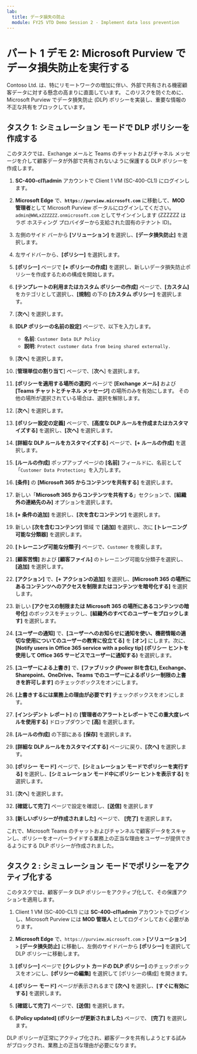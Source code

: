 ```yaml
---
lab:
  title: データ損失の防止
  module: FY25 VTD Demo Session 2 - Implement data loss prevention
---
```



# パート 1 デモ 2: Microsoft Purview でデータ損失防止を実行する

Contoso Ltd. は、特にリモートワークの増加に伴い、外部で共有される機密顧客データに対する懸念の高まりに直面しています。 このリスクを防ぐために、Microsoft Purview でデータ損失防止 (DLP) ポリシーを実装し、重要な情報の不正な共有をブロックしています。

## タスク 1: シミュレーション モードで DLP ポリシーを作成する

このタスクでは、Exchange メールと Teams のチャットおよびチャネル メッセージを介して顧客データが外部で共有されないように保護する DLP ポリシーを作成します。

1. **SC-400-cl1\admin** アカウントで Client 1 VM (SC-400-CL1) にログインします。

1. **Microsoft Edge** で、**`https://purview.microsoft.com`** に移動して、**MOD 管理者**として Microsoft Purview ポータルにログインしてください。 `admin@WWLxZZZZZZ.onmicrosoft.com` としてサインインします (ZZZZZZ はラボ ホスティング プロバイダーから支給された固有のテナント ID)。

1. 左側のサイド バーから **[ソリューション]** を選択し、**[データ損失防止]** を選択します。

1. 左サイドバーから、**[ポリシー]** を選択します。

1. **[ポリシー]** ページで **[+ ポリシーの作成]** を選択し、新しいデータ損失防止ポリシーを作成するための構成を開始します。

1. **[テンプレートの利用またはカスタム ポリシーの作成]** ページで、**[カスタム]** をカテゴリとして選択し、**[規制]** の下の **[カスタム ポリシー]** を選択します。

1. [**次へ**] を選択します。

1. **[DLP ポリシーの名前の設定]** ページで、以下を入力します。

   - **名前**: `Customer Data DLP Policy`
   - **説明**: `Protect customer data from being shared externally.`

1. [**次へ**] を選択します。

1. [**管理単位の割り当て**] ページで、[**次へ**] を選択します。

1. **[ポリシーを適用する場所の選択]** ページで **[Exchange メール]** および **[Teams チャットとチャネル メッセージ]** の場所のみを有効にします。 その他の場所が選択されている場合は、選択を解除します。

1. [**次へ**] を選択します。

1. **[ポリシー設定の定義]** ページで、**[高度な DLP ルールを作成またはカスタマイズする]** を選択し、**[次へ]** を選択します。

1. **[詳細な DLP ルールをカスタマイズする]** ページで、**[+ ルールの作成]** を選択します。

1. **[ルールの作成]** ポップアップ ページの **[名前]** フィールドに、名前として「`Customer Data Protection`」を入力します。

1. **[条件]** の **[Microsoft 365 からコンテンツを共有する]** を選択します。

1. 新しい「**Microsoft 365 からコンテンツを共有する**」セクションで、**[組織外の連絡先のみ]** オプションを選択します。

1. **[+ 条件の追加]** を選択し、**[次を含むコンテンツ]** を選択します。

1. 新しい **[次を含むコンテンツ]** 領域 で **[追加]** を選択し、次に **[トレーニング可能な分類器]** を選択します。

1. **[トレーニング可能な分類子]** ページで、`Customer` を検索します。

1. **[顧客苦情]** および **[顧客ファイル]** のトレーニング可能な分類子を選択し、**[追加]** を選択します。

1. **[アクション]** で、**[+ アクションの追加]** を選択し、**[Microsoft 365 の場所にあるコンテンツへのアクセスを制限またはコンテンツを暗号化する]** を選択します。

1. 新しい **[アクセスの制限または Microsoft 365 の場所にあるコンテンツの暗号化]** のボックスをチェックし、**[組織外のすべてのユーザーをブロックします]** を選択します。

1. **[ユーザーの通知]** で、**[ユーザーへのお知らせに通知を使い、機密情報の適切な使用についてのユーザーの教育に役立てる]** を **[オン]** にします。次に、**[Notify users in Office 365 service with a policy tip] (ポリシー ヒントを使用して Office 365 サービスでユーザーに通知する)** を選択します。

1. **[ユーザーによる上書き]** で、**[ファブリック (Power BIを含む), Exchange、Sharepoint、OneDrive、Teams でのユーザーによるポリシー制限の上書きを許可します]** のチェックボックスをオンにします。

1. **[上書きするには業務上の理由が必要です]** チェックボックスをオンにします。

1. **[インシデント レポート]** の **[管理者のアラートとレポートでこの重大度レベルを使用する]** ドロップダウンで **[高]** を選択します。

1. **[ルールの作成]** の下部にある **[保存]** を選択します。

1. **[詳細な DLP ルールをカスタマイズする]** ページに戻り、**[次へ]** を選択します。

1. **[ポリシー モード]** ページで、**[シミュレーション モードでポリシーを実行する]** を選択し、**[シミュレーション モード中にポリシー ヒントを表示する]** を選択します。

1. [**次へ**] を選択します。

1. **[確認して完了]** ページで設定を確認し、**[送信]** を選択します

1. **[新しいポリシーが作成されました]** ページで、 **[完了]** を選択します。

これで、Microsoft Teams のチャットおよびチャンネルで顧客データをスキャンし、ポリシーをオーバーライドする業務上の正当な理由をユーザーが提供できるようにする DLP ポリシーが作成されました。

## タスク 2 : シミュレーション モードでポリシーをアクティブ化する

このタスクでは、顧客データ DLP ポリシーをアクティブ化して、その保護アクションを適用します。

1. Client 1 VM (SC-400-CL1) には **SC-400-cl1\admin** アカウントでログインし、Microsoft Purview には **MOD 管理人** としてログインしておく必要があります。

1. **Microsoft Edge** で、`https://purview.microsoft.com` > **[ソリューション]** > **[データ損失防止]** に移動し、左側のサイドバーから **[ポリシー]** を選択して DLP ポリシーに移動します。

1. **[ポリシー]** ページで **[クレジット カードの DLP ポリシー]** のチェックボックスをオンにし、**[ポリシーの編集]** を選択して [ポリシーの構成] を開きます。

1. **[ポリシー モード]** ページが表示されるまで **[次へ]** を選択し、**[すぐに有効にする]** を選択します。

1. **[確認して完了]** ページで、**[送信]** を選択します。

1. **[Policy updated] (ポリシーが更新されました)** ページで、 **[完了]** を選択します。

DLP ポリシーが正常にアクティブ化され、顧客データを共有しようとする試みがブロックされ、業務上の正当な理由が必要になります。
